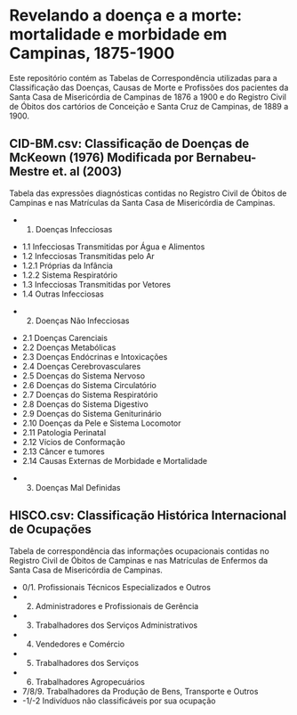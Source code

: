 # Revelando a doença e a morte: mortalidade e morbidade em Campinas, 1875-1900

Este repositório contém as Tabelas de Correspondência utilizadas para a Classificação das Doenças, Causas de Morte e Profissões
dos pacientes da Santa Casa de Misericórdia de Campinas de 1876 a 1900 e do Registro Civil de Óbitos dos cartórios de Conceição
e Santa Cruz de Campinas, de 1889 a 1900. 

## CID-BM.csv: Classificação de Doenças de McKeown (1976) Modificada por Bernabeu-Mestre et. al (2003)

Tabela das expressões diagnósticas contidas no Registro Civil de Óbitos de Campinas e 
nas Matrículas da Santa Casa de Misericórdia de Campinas. 

* 1. Doenças Infecciosas
+ 1.1 Infecciosas Transmitidas por Água e Alimentos
+ 1.2 Infecciosas Transmitidas pelo Ar
+ 1.2.1 Próprias da Infância
+ 1.2.2 Sistema Respiratório
+ 1.3 Infecciosas Transmitidas por Vetores
+ 1.4 Outras Infecciosas
* 2. Doenças Não Infecciosas
+ 2.1 Doenças Carenciais
+ 2.2 Doenças Metabólicas
+ 2.3 Doenças Endócrinas e Intoxicações
+ 2.4 Doenças Cerebrovasculares
+ 2.5 Doenças do Sistema Nervoso
+ 2.6 Doenças do Sistema Circulatório
+ 2.7 Doenças do Sistema Respiratório
+ 2.8 Doenças do Sistema Digestivo
+ 2.9 Doenças do Sistema Geniturinário
+ 2.10 Doenças da Pele e Sistema Locomotor
+ 2.11 Patologia Perinatal
+ 2.12 Vícios de Conformação
+ 2.13 Câncer e tumores
+ 2.14 Causas Externas de Morbidade e Mortalidade
* 3. Doenças Mal Definidas

## HISCO.csv: Classificação Histórica Internacional de Ocupações

Tabela de correspondência das informações ocupacionais contidas no Registro Civil de Óbitos de Campinas e 
nas Matrículas de Enfermos da Santa Casa de Misericórdia de Campinas. 

* 0/1. Profissionais Técnicos Especializados e Outros
* 2. Administradores e Profissionais de Gerência
* 3. Trabalhadores dos Serviços Administrativos
* 4. Vendedores e Comércio
* 5. Trabalhadores dos Serviços
* 6. Trabalhadores Agropecuários
* 7/8/9. Trabalhadores da Produção de Bens, Transporte e Outros
* -1/-2 Indivíduos não classificáveis por sua ocupação
